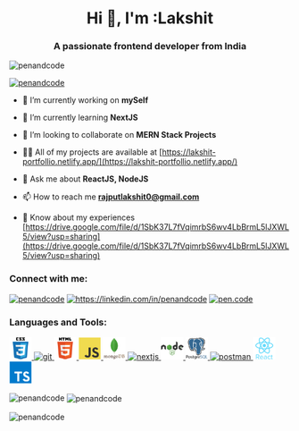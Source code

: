 <h1 align="center">Hi 👋, I'm :Lakshit</h1>
<h3 align="center">A passionate frontend developer from India</h3>

<p align="left"> <img src="https://komarev.com/ghpvc/?username=penandcode&label=Profile%20views&color=0e75b6&style=flat" alt="penandcode" /> </p>

<p align="left"> <a href="https://github.com/ryo-ma/github-profile-trophy"><img src="https://github-profile-trophy.vercel.app/?username=penandcode" alt="penandcode" /></a> </p>

- 🔭 I’m currently working on **mySelf**

- 🌱 I’m currently learning **NextJS**

- 👯 I’m looking to collaborate on **MERN Stack Projects**

- 👨‍💻 All of my projects are available at [https://lakshit-portfollio.netlify.app/](https://lakshit-portfollio.netlify.app/)

- 💬 Ask me about **ReactJS, NodeJS**

- 📫 How to reach me **rajputlakshit0@gmail.com**

- 📄 Know about my experiences [https://drive.google.com/file/d/1SbK37L7fVqimrbS6wv4LbBrmL5lJXWL5/view?usp=sharing](https://drive.google.com/file/d/1SbK37L7fVqimrbS6wv4LbBrmL5lJXWL5/view?usp=sharing)

<h3 align="left">Connect with me:</h3>
<p align="left">
<a href="https://dev.to/penandcode" target="blank"><img align="center" src="https://raw.githubusercontent.com/rahuldkjain/github-profile-readme-generator/master/src/images/icons/Social/devto.svg" alt="penandcode" height="30" width="40" /></a>
<a href="https://linkedin.com/in/https://linkedin.com/in/penandcode" target="blank"><img align="center" src="https://raw.githubusercontent.com/rahuldkjain/github-profile-readme-generator/master/src/images/icons/Social/linked-in-alt.svg" alt="https://linkedin.com/in/penandcode" height="30" width="40" /></a>
<a href="https://instagram.com/pen.code" target="blank"><img align="center" src="https://raw.githubusercontent.com/rahuldkjain/github-profile-readme-generator/master/src/images/icons/Social/instagram.svg" alt="pen.code" height="30" width="40" /></a>
</p>

<h3 align="left">Languages and Tools:</h3>
<p align="left"> <a href="https://www.w3schools.com/css/" target="_blank" rel="noreferrer"> <img src="https://raw.githubusercontent.com/devicons/devicon/master/icons/css3/css3-original-wordmark.svg" alt="css3" width="40" height="40"/> </a> <a href="https://git-scm.com/" target="_blank" rel="noreferrer"> <img src="https://www.vectorlogo.zone/logos/git-scm/git-scm-icon.svg" alt="git" width="40" height="40"/> </a> <a href="https://www.w3.org/html/" target="_blank" rel="noreferrer"> <img src="https://raw.githubusercontent.com/devicons/devicon/master/icons/html5/html5-original-wordmark.svg" alt="html5" width="40" height="40"/> </a> <a href="https://developer.mozilla.org/en-US/docs/Web/JavaScript" target="_blank" rel="noreferrer"> <img src="https://raw.githubusercontent.com/devicons/devicon/master/icons/javascript/javascript-original.svg" alt="javascript" width="40" height="40"/> </a> <a href="https://www.mongodb.com/" target="_blank" rel="noreferrer"> <img src="https://raw.githubusercontent.com/devicons/devicon/master/icons/mongodb/mongodb-original-wordmark.svg" alt="mongodb" width="40" height="40"/> </a> <a href="https://nextjs.org/" target="_blank" rel="noreferrer"> <img src="https://cdn.worldvectorlogo.com/logos/nextjs-2.svg" alt="nextjs" width="40" height="40"/> </a> <a href="https://nodejs.org" target="_blank" rel="noreferrer"> <img src="https://raw.githubusercontent.com/devicons/devicon/master/icons/nodejs/nodejs-original-wordmark.svg" alt="nodejs" width="40" height="40"/> </a> <a href="https://www.postgresql.org" target="_blank" rel="noreferrer"> <img src="https://raw.githubusercontent.com/devicons/devicon/master/icons/postgresql/postgresql-original-wordmark.svg" alt="postgresql" width="40" height="40"/> </a> <a href="https://postman.com" target="_blank" rel="noreferrer"> <img src="https://www.vectorlogo.zone/logos/getpostman/getpostman-icon.svg" alt="postman" width="40" height="40"/> </a> <a href="https://reactjs.org/" target="_blank" rel="noreferrer"> <img src="https://raw.githubusercontent.com/devicons/devicon/master/icons/react/react-original-wordmark.svg" alt="react" width="40" height="40"/> </a> <a href="https://www.typescriptlang.org/" target="_blank" rel="noreferrer"> <img src="https://raw.githubusercontent.com/devicons/devicon/master/icons/typescript/typescript-original.svg" alt="typescript" width="40" height="40"/> </a> </p>

<p><img align="left" src="https://github-readme-stats.vercel.app/api/top-langs?username=penandcode&show_icons=true&locale=en&layout=compact" alt="penandcode" /></p>

<p>&nbsp;<img align="center" src="https://github-readme-stats.vercel.app/api?username=penandcode&show_icons=true&locale=en" alt="penandcode" /></p>

<p><img align="center" src="https://github-readme-streak-stats.herokuapp.com/?user=penandcode&" alt="penandcode" /></p>
